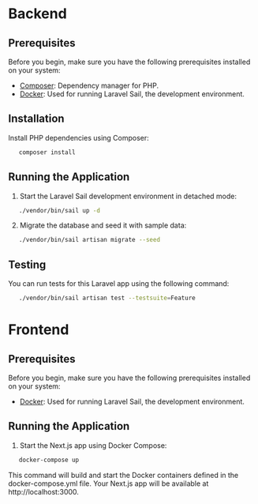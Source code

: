 # Backend

## Prerequisites

Before you begin, make sure you have the following prerequisites installed on your system:

- [Composer](https://getcomposer.org/): Dependency manager for PHP.
- [Docker](https://www.docker.com/): Used for running Laravel Sail, the development environment.

## Installation

Install PHP dependencies using Composer:
```bash
   composer install
   ```

## Running the Application

1) Start the Laravel Sail development environment in detached mode:
```bash
   ./vendor/bin/sail up -d
   ```

2) Migrate the database and seed it with sample data:
```bash
   ./vendor/bin/sail artisan migrate --seed
   ```

## Testing

You can run tests for this Laravel app using the following command:
```bash
   ./vendor/bin/sail artisan test --testsuite=Feature
   ```


# Frontend

## Prerequisites

Before you begin, make sure you have the following prerequisites installed on your system:

- [Docker](https://www.docker.com/): Used for running Laravel Sail, the development environment.


## Running the Application

1) Start the Next.js app using Docker Compose:
```bash
   docker-compose up
   ```

This command will build and start the Docker containers defined in the docker-compose.yml file. Your Next.js app will be available at http://localhost:3000.